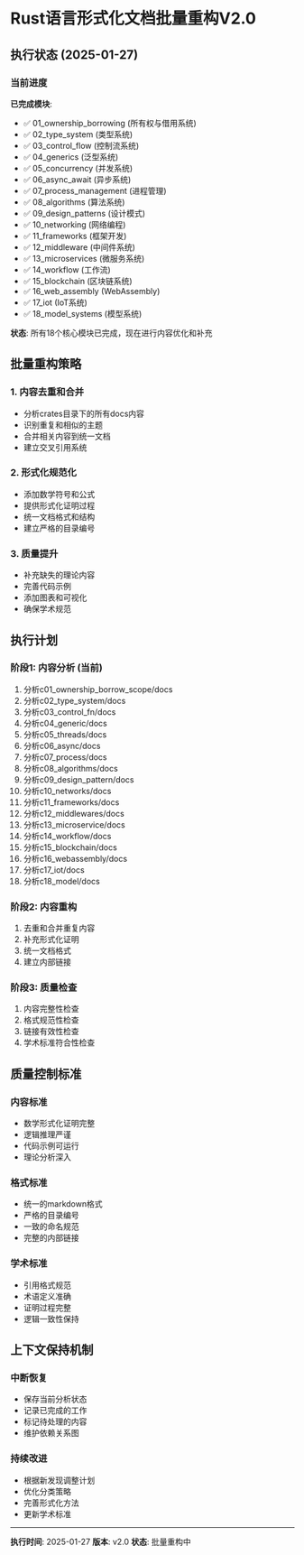 # Rust语言形式化文档批量重构V2.0

## 执行状态 (2025-01-27)

### 当前进度

**已完成模块**:

- ✅ 01_ownership_borrowing (所有权与借用系统)
- ✅ 02_type_system (类型系统)
- ✅ 03_control_flow (控制流系统)
- ✅ 04_generics (泛型系统)
- ✅ 05_concurrency (并发系统)
- ✅ 06_async_await (异步系统)
- ✅ 07_process_management (进程管理)
- ✅ 08_algorithms (算法系统)
- ✅ 09_design_patterns (设计模式)
- ✅ 10_networking (网络编程)
- ✅ 11_frameworks (框架开发)
- ✅ 12_middleware (中间件系统)
- ✅ 13_microservices (微服务系统)
- ✅ 14_workflow (工作流)
- ✅ 15_blockchain (区块链系统)
- ✅ 16_web_assembly (WebAssembly)
- ✅ 17_iot (IoT系统)
- ✅ 18_model_systems (模型系统)

**状态**: 所有18个核心模块已完成，现在进行内容优化和补充

## 批量重构策略

### 1. 内容去重和合并

- 分析crates目录下的所有docs内容
- 识别重复和相似的主题
- 合并相关内容到统一文档
- 建立交叉引用系统

### 2. 形式化规范化

- 添加数学符号和公式
- 提供形式化证明过程
- 统一文档格式和结构
- 建立严格的目录编号

### 3. 质量提升

- 补充缺失的理论内容
- 完善代码示例
- 添加图表和可视化
- 确保学术规范

## 执行计划

### 阶段1: 内容分析 (当前)

1. 分析c01_ownership_borrow_scope/docs
2. 分析c02_type_system/docs
3. 分析c03_control_fn/docs
4. 分析c04_generic/docs
5. 分析c05_threads/docs
6. 分析c06_async/docs
7. 分析c07_process/docs
8. 分析c08_algorithms/docs
9. 分析c09_design_pattern/docs
10. 分析c10_networks/docs
11. 分析c11_frameworks/docs
12. 分析c12_middlewares/docs
13. 分析c13_microservice/docs
14. 分析c14_workflow/docs
15. 分析c15_blockchain/docs
16. 分析c16_webassembly/docs
17. 分析c17_iot/docs
18. 分析c18_model/docs

### 阶段2: 内容重构

1. 去重和合并重复内容
2. 补充形式化证明
3. 统一文档格式
4. 建立内部链接

### 阶段3: 质量检查

1. 内容完整性检查
2. 格式规范性检查
3. 链接有效性检查
4. 学术标准符合性检查

## 质量控制标准

### 内容标准

- 数学形式化证明完整
- 逻辑推理严谨
- 代码示例可运行
- 理论分析深入

### 格式标准

- 统一的markdown格式
- 严格的目录编号
- 一致的命名规范
- 完整的内部链接

### 学术标准

- 引用格式规范
- 术语定义准确
- 证明过程完整
- 逻辑一致性保持

## 上下文保持机制

### 中断恢复

- 保存当前分析状态
- 记录已完成的工作
- 标记待处理的内容
- 维护依赖关系图

### 持续改进

- 根据新发现调整计划
- 优化分类策略
- 完善形式化方法
- 更新学术标准

---
**执行时间**: 2025-01-27
**版本**: v2.0
**状态**: 批量重构中
